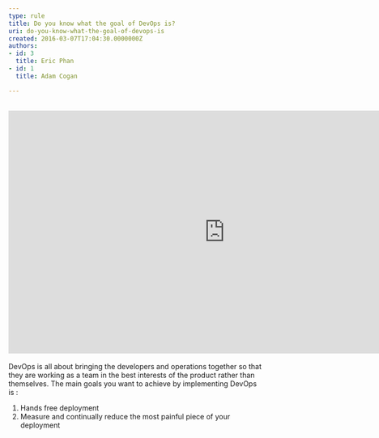 ```yaml
---
type: rule
title: Do you know what the goal of DevOps is?
uri: do-you-know-what-the-goal-of-devops-is
created: 2016-03-07T17:04:30.0000000Z
authors:
- id: 3
  title: Eric Phan
- id: 1
  title: Adam Cogan

---
```




<span class='intro'> <div><br></div><div class="ms-rtestate-read ms-rte-embedcode ms-rte-embedil ms-rtestate-notify"><iframe width="853" height="480" src="https&#58;//www.youtube.com/embed/_I94-tJlovg?rel=0" frameborder="0"></iframe>&#160;</div> DevOps is all about bringing the developers and operations together so that they are working as a team in the best interests of the product rather than themselves. The main goals you want to achieve by implementing DevOps is &#58; </span>

<ol><li>​Hands free deployment</li><li>Measure and continually reduce the most painful piece of your deployment</li></ol>


